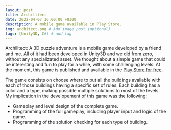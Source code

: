 ```yaml
---
layout: post
title: Archilltect
date: 2022-04-07 16:00:00 +0300
description: A mobile game available in Play Store.
img: architect.png # Add image post (optional)
tags: [Unity3D, C#] # add tag
---
```

Archilltect: A 3D puzzle adventure is a mobile game developed by a friend and me. All of it had been developed in Unity3D and we did from zero, without any specializated asset. We thought about a simple game that could be interesting and fun to play for a while, with some challenging levels. At the moment, this game is published and available in the <a href="https://play.google.com/store/apps/details?id=com.BadwazGames.ARCHILLTECT">Play Store for free</a>. 

The game consists on choose where to put all the buildings available with each of those buildings having a specific set of rules. Each building has a color and a type, making possible multiple solutions to most of the levels. My implication in the developement of this game was the following:

* Gameplay and level design of the complete game.
* Programming of the full gameplay, including player input and logic of the game.
* Programming of the solution checking for each type of building.



